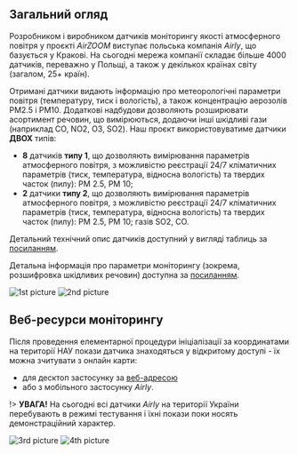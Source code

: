 ## Загальний огляд

Розробником і виробником датчиків моніторингу якості атмосферного повітря у проєкті _AirZOOM_ виступає польська компанія _Airly_, що базується у Кракові. На сьогодні мережа компанії складає більше 4000 датчиків, переважно у Польщі, а також у декількох країнах світу (загалом, 25+ країн).

Отримані датчики видають інформацію про метеорологічні параметри повітря (температуру, тиск і вологість), а також концентрацію аерозолів PM2.5 і PM10. Додаткові надбудови дозволяють розширювати асортимент речовин, що вимірюються, додаючи інші шкідливі гази (наприклад CO, NO2, O3, SO2). Наш проєкт використовуватиме датчики **ДВОХ** типів: 

- **8** датчиків **типу 1**, що дозволяють вимірювання параметрів атмосферного повітря, з можливістю реєстрації 24/7 кліматичних параметрів (тиск, температура, відносна вологість) та твердих часток (пилу): РМ 2.5, РМ 10;
- **2** датчики **типу 2**, що дозволяють вимірювання параметрів атмосферного повітря, з можливістю реєстрації 24/7 кліматичних параметрів (тиск, температура, відносна вологість) та твердих часток (пилу): РМ 2.5, РМ 10; газів SO2, CO.

Детальний технічний опис датчиків доступний у вигляді таблиць за [посиланням](sens_detail.md).

Детальна інформація про параметри моніторингу (зокрема, розшифровка шкідливих речовин) доступна за [посиланням](parameters.md).

![1st picture](img/pic_sens1.jpg ':size=350') ![2nd picture](img/pic_sens2.jpg ':size=350') 

## Веб-ресурси моніторингу

Після проведення елементарної процедури ініціалізації за координатами на території НАУ покази датчика знаходяться у відкритому доступі - їх можна зчитувати з онлайн карти:

- для десктоп застосунку за [веб-адресою](https://airly.eu/map/en/#50.43992,30.42885,i9954)
- або з мобільного застосунку _Airly_.

!> **УВАГА!** На сьогодні всі датчики _Airly_ на території України перебувають в режимі тестування і їхні покази поки носять демонстраційний характер.

![3rd picture](img/pic_map1.jpg ':size=600') ![4th picture](img/pic_map2.jpg ':size=170')
